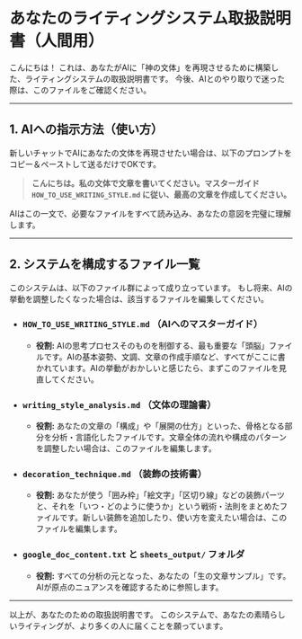# あなたのライティングシステム取扱説明書（人間用）

こんにちは！
これは、あなたがAIに「神の文体」を再現させるために構築した、ライティングシステムの取扱説明書です。
今後、AIとのやり取りで迷った際は、このファイルをご確認ください。

---

## 1. AIへの指示方法（使い方）

新しいチャットでAIにあなたの文体を再現させたい場合は、以下のプロンプトをコピー＆ペーストして送るだけでOKです。

> **こんにちは。私の文体で文章を書いてください。マスターガイド `HOW_TO_USE_WRITING_STYLE.md` に従い、最高の文章を作成してください。**

AIはこの一文で、必要なファイルをすべて読み込み、あなたの意図を完璧に理解します。

---

## 2. システムを構成するファイル一覧

このシステムは、以下のファイル群によって成り立っています。
もし将来、AIの挙動を調整したくなった場合は、該当するファイルを編集してください。

*   ### `HOW_TO_USE_WRITING_STYLE.md` （AIへのマスターガイド）
    *   **役割:** AIの思考プロセスそのものを制御する、最も重要な「頭脳」ファイルです。AIの基本姿勢、文調、文章の作成手順など、すべてがここに書かれています。AIの挙動がおかしいと感じたら、まずこのファイルを見直してください。

*   ### `writing_style_analysis.md` （文体の理論書）
    *   **役割:** あなたの文章の「構成」や「展開の仕方」といった、骨格となる部分を分析・言語化したファイルです。文章全体の流れや構成のパターンを調整したい場合は、このファイルを編集します。

*   ### `decoration_technique.md` （装飾の技術書）
    *   **役割:** あなたが使う「囲み枠」「絵文字」「区切り線」などの装飾パーツと、それを「いつ・どのように使うか」という戦術・法則をまとめたファイルです。新しい装飾を追加したり、使い方を変えたい場合は、このファイルを編集します。

*   ### `google_doc_content.txt` と `sheets_output/` フォルダ
    *   **役割:** すべての分析の元となった、あなたの「生の文章サンプル」です。AIが原点のニュアンスを確認するために参照します。

---

以上が、あなたのための取扱説明書です。
このシステムで、あなたの素晴らしいライティングが、より多くの人に届くことを願っています。 